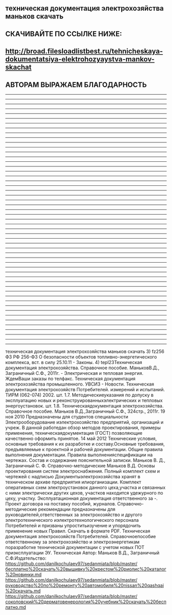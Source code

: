 техническая документация электрохозяйства маньков скачать
--------------------------------------------------
СКАЧИВАЙТЕ ПО ССЫЛКЕ НИЖЕ:
--------------------------------------------------
http://broad.filesloadlistbest.ru/tehnicheskaya-dokumentatsiya-elektrohozyaystva-mankov-skachat
--------------------------------------------------
АВТОРАМ ВЫРАЖАЕМ БЛАГОДАРНОСТЬ
--------------------------------------------------
--------------------------------------------------
--------------------------------------------------
--------------------------------------------------
--------------------------------------------------
--------------------------------------------------
--------------------------------------------------
--------------------------------------------------
--------------------------------------------------
--------------------------------------------------
--------------------------------------------------
--------------------------------------------------
--------------------------------------------------
--------------------------------------------------
--------------------------------------------------
--------------------------------------------------
--------------------------------------------------
--------------------------------------------------
--------------------------------------------------
--------------------------------------------------
--------------------------------------------------
--------------------------------------------------
--------------------------------------------------
--------------------------------------------------
--------------------------------------------------
--------------------------------------------------
--------------------------------------------------
--------------------------------------------------
--------------------------------------------------
--------------------------------------------------
--------------------------------------------------
--------------------------------------------------
--------------------------------------------------
--------------------------------------------------
--------------------------------------------------
--------------------------------------------------
--------------------------------------------------
--------------------------------------------------
--------------------------------------------------
--------------------------------------------------
--------------------------------------------------
--------------------------------------------------
--------------------------------------------------
--------------------------------------------------
--------------------------------------------------
--------------------------------------------------
--------------------------------------------------
--------------------------------------------------
--------------------------------------------------
--------------------------------------------------
--------------------------------------------------
--------------------------------------------------
--------------------------------------------------
--------------------------------------------------
техническая документация электрохозяйства маньков скачать 3) fz256 ФЗ РФ 256-ФЗ О безопасности объектов топливно-энергетического комплекса, вст. в силу 25.10.11 - Законы. 4) tepl23Техническая документация электрохозяйства. Справочное пособие. МаньковВ.Д., Заграничный С.Ф., 2011г. - Электрическая и тепловая энергия. ЖдемВаши заказы по телфакс. Техническая документация электрохозяйства промышленного. УВСИЗ - Новости. Техническая документация электрохозяйств Потребителей. измерений и испытаний. ТИРМ (062-074) 2002. шт. 1.7. Методическиеуказания по допуску в эксплуатацию новых и реконструированныхэлектрических и тепловых энергоустановок. шт. 1.8. Техническаядокументация электрохозяйства. Справочное пособие. Маньков В.Д.,Заграничный С.Ф., 324стр., 2011г. 19 ноя 2010  Предназначены для студентов специальности Электрооборудование иэлектрохозяйство предприятий, организаций и учреж.  В данной работедан обзор методов проектирования, примеры применения, техническаядокументация (ГОСТ) позволяющие качественно оформить принятое. 14 май 2012  Технические условия, основные требования к их разработке и составу.Основные требования, предъявляемые к проектной и рабочей документации. Общие правила выполнения документации. Правила выполненияспецификации на чертежах. Состав и содержание пояснительной записки. Маньков В. Д., Заграничный С. Ф. Справочно-методические
Маньков В.Д. Основы проектирования систем электроснабжения. Полный комплект схем и чертежей с надписью Документыэлектрохозяйства хранят в техническом архиве предприятия илиорганизации. Комплект оперативных схем электроустановок данного цеха,участка и связанных с ними электрически других цехов, участков находится удежурного по цеху, участку. Эксплуатационная документация ответственного за  -. Проект договора на поставку пособий, журналов. Справочно-методические рекомендации предназначены для руководителей,ответственных за электрохозяйство и другого электротехнического иэлектротехнологического персонала Потребителей и призваны упроститьизучение и упорядочить применение новых Правил. Скачать в формате PDF. Техническая документация электрохозяйств Потребителей. Справочноепособие ответственному за электрохозяйство и электроэнергетикам поразработке технической документации с учетом новых ПОТ приэксплуатации ЭУ. Техническая  Автор: Маньков В.Д., Заграничный С.Ф.Издательство:
https://github.com/danilkochulaev97/sedanmiata/blob/master/бесплатно%20скачать%20вышивку%20крестом%20риолис%20каталог%20новинки.md
https://github.com/danilkochulaev97/sedanmiata/blob/master/руководство%20по%20ремонту%20автомобиля%20nissan%20qashqai%20скачать.md
https://github.com/danilkochulaev97/sedanmiata/blob/master/соколовский%20дерматовенерология%20учебник%20скачать%20бесплатно.md